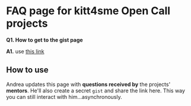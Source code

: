 # FAQ page for kitt4sme Open Call projects

**Q1. How to get to the gist page**

**A1.** use [this link](https://gist.github.com/t-h-e-m/21e39138f90bae3b07d4a148d3e5e207)




## How to use

Andrea updates this page with **questions received by** the projects' **mentors**. He'll also create a secret `gist` and share the link here. This way you can still interact with him...asynchronously.

